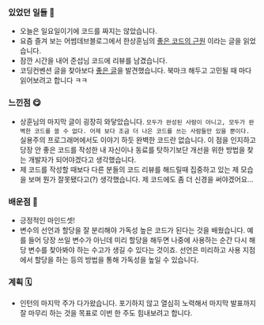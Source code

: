 ### 있었던 일들 📔
- 오늘은 일요일이기에 코드를 짜지는 않았습니다.
- 요즘 즐겨 보는 어썸데브블로그에서 한상훈님의 [좋은 코드의 근원](https://brunch.co.kr/@skykamja24/602) 이라는 글을 읽었습니다.
- 잠깐 시간을 내어 준섭님 코드에 리뷰를 남겼습니다.
- 코딩컨벤션 글을 찾아보다 [좋은 글](https://ui.toast.com/fe-guide/ko_CODING-CONVENTION)을 발견했습니다. 북마크 해두고 고민될 때 마다 읽어보려고 합니다 ㅋㅋ

### 느낀점 😋
- 상훈님의 마지막 글이 굉장히 와닿았습니다. `모두가 완성된 사람이 아니고, 모두가 완벽한 코드를 쓸 수 없다. 어제 보다 조금 더 나은 코드를 쓰는 사람들만 있을 뿐이다.` 실용주의 프로그래머에서도 이야기 하듯 완벽한 코드란 없습니다. 이 점을 인지하고 당장 안 좋은 코드를 작성한 내 자신이나 동료를 탓하기보단 개선을 위한 방법을 찾는 개발자가 되어야겠다고 생각했습니다.
- 제 코드를 작성할 때보다 다른 분들의 코드 리뷰를 해드릴때 집중하고 있는 제 모습을 보며 뭔가 잘못됐다고(?) 생각했습니다. 제 코드에도 좀 더 신경을 써야겠어요...

### 배운점 📝
- 긍정적인 마인드셋!
- 변수의 선언과 할당을 잘 분리해야 가독성 높은 코드가 된다는 것을 배웠습니다. 예를 들어 당장 쓰일 변수가 아닌데 미리 할당을 해두면 나중에 사용하는 순간 다시 해당 변수를 찾아봐야 하는 수고가 생길 수 있다는 것이죠. 선언은 미리하고 사용 지점에서 할당을 하는 등의 방법을 통해 가독성을 높일 수 있습니다.

### 계획 🗓
- 인턴의 마지막 주가 다가왔습니다. 포기하지 않고 열심히 노력해서 마지막 발표까지 잘 마무리 하는 것을 목표로 이번 한 주도 힘내보려고 합니다.


